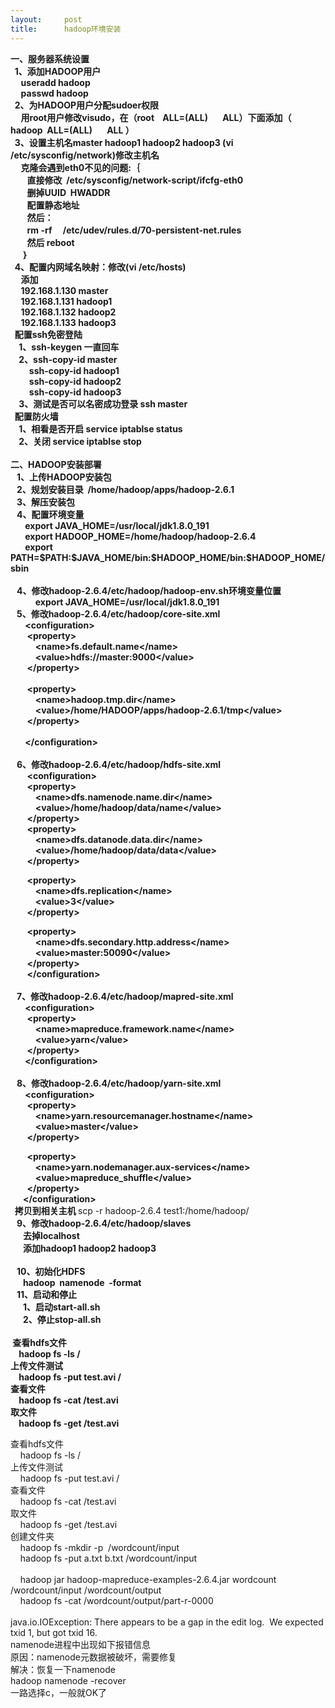 ```yaml
---
layout:     post
title:      hadoop环境安装
---
```

<div id="article_content" class="article_content clearfix csdn-tracking-statistics" data-pid="blog" data-mod="popu_307" data-dsm="post">
								            <link rel="stylesheet" href="https://csdnimg.cn/release/phoenix/template/css/ck_htmledit_views-f76675cdea.css">
						<div class="htmledit_views" id="content_views">
                <p><strong><strong><strong>一、服务器系统设置<br>
  1、添加HADOOP用户<br>
     useradd hadoop<br>
     passwd hadoop<br>
  2、为HADOOP用户分配sudoer权限<br>
     用root用户修改visudo，在（root    ALL=(ALL)       ALL）下面添加（ hadoop  ALL=(ALL)       ALL ）<br>
  3、设置主机名master hadoop1 hadoop2 hadoop3 (vi /etc/sysconfig/network)修改主机名<br>
     克隆会遇到eth0不见的问题:｛<br>
        直接修改  /etc/sysconfig/network-script/ifcfg-eth0<br>
        删掉UUID  HWADDR<br>
        配置静态地址<br>
        然后：<br>
        rm -rf 　/etc/udev/rules.d/70-persistent-net.rules<br>
        然后 reboot<br>
      ｝<br>
  4、配置内网域名映射：修改(vi /etc/hosts)<br>
     添加<br>
     192.168.1.130 master<br>
     192.168.1.131 hadoop1<br>
     192.168.1.132 hadoop2<br>
     192.168.1.133 hadoop3<br>
  配置ssh免密登陆<br>
    1、ssh-keygen 一直回车<br>
    2、ssh-copy-id master<br>
         ssh-copy-id hadoop1<br>
         ssh-copy-id hadoop2<br>
         ssh-copy-id hadoop3<br>
    3、测试是否可以名密成功登录 ssh master<br>
  配置防火墙<br>
    1、相看是否开启 service iptablse status<br>
    2、关闭 service iptablse stop<br>
  <br>
二、HADOOP安装部署<br>
   1、上传HADOOP安装包  <br>
   2、规划安装目录  /home/hadoop/apps/hadoop-2.6.1<br>
   3、解压安装包<br>
   4、配置环境变量<br>
       export JAVA_HOME=/usr/local/jdk1.8.0_191<br>
       export HADOOP_HOME=/home/hadoop/hadoop-2.6.4<br>
       export PATH=$PATH:$JAVA_HOME/bin:$HADOOP_HOME/bin:$HADOOP_HOME/sbin<br>
   <br>
   4、修改hadoop-2.6.4/etc/hadoop/hadoop-env.sh环境变量位置   <br>
            export JAVA_HOME=/usr/local/jdk1.8.0_191<br>
   5、修改hadoop-2.6.4/etc/hadoop/core-site.xml <br>
       &lt;configuration&gt;<br>
        &lt;property&gt;<br>
            &lt;name&gt;fs.default.name&lt;/name&gt;<br>
            &lt;value&gt;hdfs://master:9000&lt;/value&gt;<br>
        &lt;/property&gt;<br>
        <br>
        &lt;property&gt;<br>
            &lt;name&gt;hadoop.tmp.dir&lt;/name&gt;<br>
            &lt;value&gt;/home/HADOOP/apps/hadoop-2.6.1/tmp&lt;/value&gt;<br>
        &lt;/property&gt;<br>
        <br>
       &lt;/configuration&gt;<br>
       <br>
   6、修改hadoop-2.6.4/etc/hadoop/hdfs-site.xml <br>
        &lt;configuration&gt;<br>
        &lt;property&gt;<br>
            &lt;name&gt;dfs.namenode.name.dir&lt;/name&gt;<br>
            &lt;value&gt;/home/hadoop/data/name&lt;/value&gt;<br>
        &lt;/property&gt;<br>
        &lt;property&gt;<br>
            &lt;name&gt;dfs.datanode.data.dir&lt;/name&gt;<br>
            &lt;value&gt;/home/hadoop/data/data&lt;/value&gt;<br>
        &lt;/property&gt;</strong></strong></strong></p>

<p><strong><strong><strong>        &lt;property&gt;<br>
            &lt;name&gt;dfs.replication&lt;/name&gt;<br>
            &lt;value&gt;3&lt;/value&gt;<br>
        &lt;/property&gt;</strong></strong></strong></p>

<p><strong><strong><strong>        &lt;property&gt;<br>
            &lt;name&gt;dfs.secondary.http.address&lt;/name&gt;<br>
            &lt;value&gt;master:50090&lt;/value&gt;<br>
        &lt;/property&gt;<br>
        &lt;/configuration&gt;  <br>
        <br>
   7、修改hadoop-2.6.4/etc/hadoop/mapred-site.xml<br>
       &lt;configuration&gt;<br>
        &lt;property&gt;<br>
            &lt;name&gt;mapreduce.framework.name&lt;/name&gt;<br>
            &lt;value&gt;yarn&lt;/value&gt;<br>
        &lt;/property&gt;<br>
       &lt;/configuration&gt;   <br>
       <br>
   8、修改hadoop-2.6.4/etc/hadoop/yarn-site.xml<br>
       &lt;configuration&gt;<br>
        &lt;property&gt;<br>
            &lt;name&gt;yarn.resourcemanager.hostname&lt;/name&gt;<br>
            &lt;value&gt;master&lt;/value&gt;<br>
        &lt;/property&gt;</strong></strong></strong></p>

<p><strong><strong><strong>        &lt;property&gt;<br>
            &lt;name&gt;yarn.nodemanager.aux-services&lt;/name&gt;<br>
            &lt;value&gt;mapreduce_shuffle&lt;/value&gt;<br>
        &lt;/property&gt;<br>
      &lt;/configuration&gt;   <br>
  拷贝到相关主机 </strong></strong></strong>scp -r hadoop-2.6.4 test1:/home/hadoop/<br><strong><strong><strong>   9、修改hadoop-2.6.4/etc/hadoop/slaves<br>
      去掉localhost<br>
      添加hadoop1 hadoop2 hadoop3<br>
    <br>
   10、初始化HDFS<br>
      hadoop  namenode  -format<br>
   11、启动和停止<br>
      1、启动start-all.sh <br>
      2、停止stop-all.sh <br>
   <br>
 查看hdfs文件<br>
    hadoop fs -ls /<br>
上传文件测试<br>
    hadoop fs -put test.avi /<br>
查看文件    <br>
    hadoop fs -cat /test.avi   <br>
取文件    <br>
    hadoop fs -get /test.avi     </strong></strong></strong></p>

<p>查看hdfs文件<br>
    hadoop fs -ls /<br>
上传文件测试<br>
    hadoop fs -put test.avi /<br>
查看文件    <br>
    hadoop fs -cat /test.avi   <br>
取文件    <br>
    hadoop fs -get /test.avi   <br>
创建文件夹<br>
    hadoop fs -mkdir -p  /wordcount/input<br>
    hadoop fs -put a.txt b.txt /wordcount/input<br>
    <br>
    hadoop jar hadoop-mapreduce-examples-2.6.4.jar wordcount /wordcount/input /wordcount/output<br>
    hadoop fs -cat /wordcount/output/part-r-0000<br>
   <br>
java.io.IOException: There appears to be a gap in the edit log.  We expected txid 1, but got txid 16.<br>
namenode进程中出现如下报错信息<br>
原因：namenode元数据被破坏，需要修复<br>
解决：恢复一下namenode<br>
hadoop namenode -recover<br>
一路选择c，一般就OK了<br><strong><strong><strong>   <br>
   <br>
   <br>
   <br>
   <br>
   <br>
   <br>
   <br>
   <br>
   <br>
   <br>
   <br>
   <br>
   <br>
   <br>
   <br>
   <br>
   <br>
   <br>
   <br>
   <br>
   <br>
   </strong></strong></strong></p>

<p> </p>            </div>
                </div>